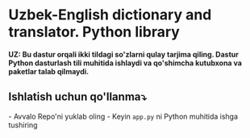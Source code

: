 # Uzbek-English dictionary and translator. Python library
<p>
  <b>
  UZ: Bu dastur orqali ikki tildagi so'zlarni qulay tarjima qiling.
  Dastur Python dasturlash tili muhitida ishlaydi va qo'shimcha kutubxona va paketlar talab qilmaydi.
  </b><br>
  <h2>Ishlatish uchun qo'llanma⤵️</h2>
  - Avvalo Repo'ni yuklab oling
  - Keyin <code>app.py</code> ni Python muhitida ishga tushiring
</p>
